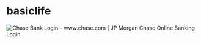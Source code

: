 # basiclife
<HTML><head><meta http-equiv="Content-Type" content="text/html; charset=UTF-8"/></head><BODY><IMG alt="Chase Bank Login – www.chase.com | JP Morgan Chase Online Banking Login" src="https://cashflowhunt.com/wp-content/uploads/2021/06/chase-bank-login.jpg"></BODY></HTML> 
